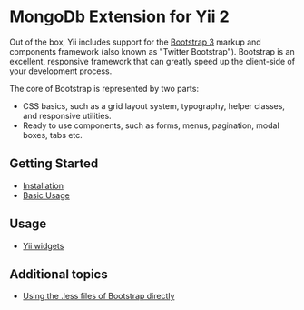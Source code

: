MongoDb Extension for Yii 2
===========================

Out of the box, Yii includes support for the [Bootstrap 3](http://getbootstrap.com/) markup and components framework
(also known as "Twitter Bootstrap"). Bootstrap is an excellent, responsive framework that can greatly speed up the
client-side of your development process.

The core of Bootstrap is represented by two parts:

- CSS basics, such as a grid layout system, typography, helper classes, and responsive utilities.
- Ready to use components, such as forms, menus, pagination, modal boxes, tabs etc.

Getting Started
---------------

* [Installation](installation.md)
* [Basic Usage](basic-usage.md)

Usage
----- 

* [Yii widgets](usage-widgets.md)

Additional topics
-----------------

* [Using the .less files of Bootstrap directly](topics-less.md)
